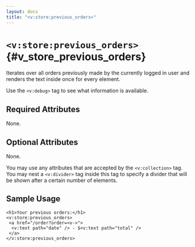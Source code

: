 ```yaml
---
layout: docs
title: "<v:store:previous_orders>"
---
```


# `<v:store:previous_orders>`{#v_store_previous_orders}

Iterates over all orders previously made by the currently logged in user
and renders the text inside once for every element.

Use the `<v:debug>` tag to see what information is available.

## Required Attributes

None.

## Optional Attributes

None.

You may use any attributes that are accepted by the `<v:collection>`
tag. You may nest a `<v:divider>` tag inside this tag to specify a
divider that will be shown after a certain number of elements.

## Sample Usage

    <h1>Your previous orders:</h1>
    <v:store:previous_orders>
     <a href="/order?order=<v->">
      <v:text path="date" /> - $<v:text path="total" />
     </a>
    </v:store:previous_orders>
